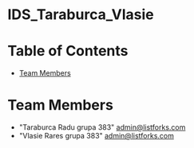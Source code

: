 # IDS_Taraburca_Vlasie


# Table of Contents

* [Team Members](#team-members)

# <a name="team-members"></a>Team Members
* "Taraburca Radu grupa 383" <admin@listforks.com>
* "Vlasie Rares grupa 383" <admin@listforks.com>
